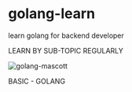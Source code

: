 # golang-learn
learn golang for backend developer

LEARN BY SUB-TOPIC REGULARLY

![golang-mascott](https://github.com/wafiyanwarul/golang-learn/assets/95902360/7da24bac-01ae-4444-afe6-92630a73b85d)

BASIC - GOLANG
